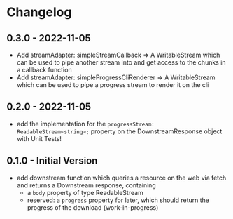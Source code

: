 # Changelog 

## 0.3.0 - 2022-11-05 

- Add streamAdapter: simpleStreamCallback => A WritableStream which can be used to pipe another stream into and get access to the chunks in a callback function
- Add streamAdapter: simpleProgressCliRenderer => A WritableStream which can be used to pipe a progress stream to render it on the cli

## 0.2.0 - 2022-11-05 

- add the implementation for the `progressStream: ReadableStream<string>;` property on the DownstreamResponse object
  with Unit Tests!

## 0.1.0 - Initial Version

- add downstream function which queries a resource on the web via fetch and returns a Downstream response, containing 
    - a `body` property of type ReadableStream<Uint8Array>
    - reserved: a `progress` property for later, which should return the progress of the download (work-in-progress) 
